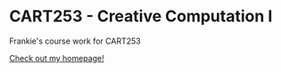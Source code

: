 # CART253 - Creative Computation I

Frankie's course work for CART253

[Check out my homepage!](https://procatinator.com)
